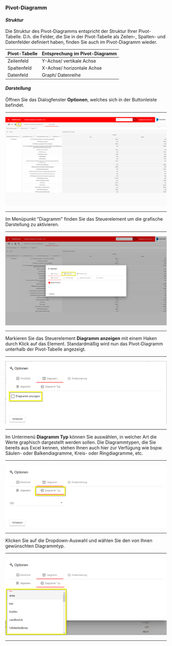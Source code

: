 ### Pivot-Diagramm

#### *Struktur*
Die Struktur des Pivot-Diagramms entspricht der Struktur Ihrer Pivot-Tabelle. D.h. die Felder, die Sie in der Pivot-Tabelle als Zeilen-, Spalten- und Datenfelder definiert haben, finden Sie auch im Pivot-Diagramm wieder.

|Pivot-Tabelle|Entsprechung im Pivot-Diagramm|
|-|-|
|Zeilenfeld|Y-Achse/ vertikale Achse|
|Spaltenfeld|X-Achse/ horizontale Achse|
|Datenfeld|Graph/ Datenreihe|

#### *Darstellung*

Öffnen Sie das Dialogfenster **Optionen**, welches sich in der Buttonleiste befindet.

---
![](/Pictures/Web-Client/Fabrik/Pivot-Ansicht/Pivot-Diagramm/diagramm_1.png)

---

Im Menüpunkt "Diagramm" finden Sie das Steuerelement um die grafische Darstellung zu aktivieren.

---
![](/Pictures/Web-Client/Fabrik/Pivot-Ansicht/Pivot-Diagramm/diagramm_2.png)

---

Markieren Sie das Steuerelement **Diagramm anzeigen** mit einem Haken durch Klick auf das Element. Standardmäßig wird nun das Pivot-Diagramm unterhalb der Pivot-Tabelle angezeigt.

---
![](/Pictures/Web-Client/Fabrik/Pivot-Ansicht/Pivot-Diagramm/diagramm_3.png)

---

Im Untermenü **Diagramm Typ** können Sie auswählen, in welcher Art die Werte graphisch dargestellt werden sollen. Die Diagrammtypen, die Sie bereits aus Excel kennen, stehen Ihnen auch hier zur Verfügung wie bspw. Säulen- oder Balkendiagramme, Kreis- oder Ringdiagramme, etc.

---
![](/Pictures/Web-Client/Fabrik/Pivot-Ansicht/Pivot-Diagramm/diagramm_4.png)

---

Klicken Sie auf die Dropdown-Auswahl und wählen Sie den von Ihnen gewünschten Diagrammtyp.

---
![](/Pictures/Web-Client/Fabrik/Pivot-Ansicht/Pivot-Diagramm/diagramm_5.png)

---


<!---

> **Hinweis:** Wenn Sie mit Ihrem Mauszeiger über die Graphen fahren, werden Ihnen die Werte zu diesen Graphen angezeigt.

-->
